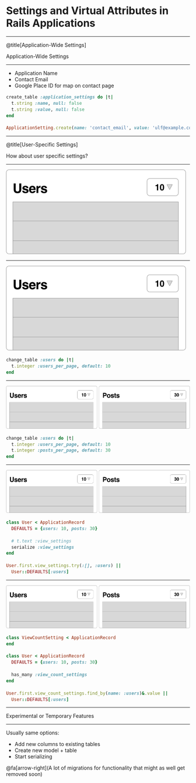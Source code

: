 # Settings and Virtual Attributes in Rails Applications

---

@title[Application-Wide Settings]

Application-Wide Settings

---

* Application Name
* Contact Email
* Google Place ID for map on contact page

```ruby
create_table :application_settings do |t|
  t.string :name, null: false
  t.string :value, null: false
end

ApplicationSetting.create(name: 'contact_email', value: 'ulf@example.com')
```

---

@title[User-Specific Settings]

How about user specific settings?

---

![](assets/images/user-list.png)

---

![](assets/images/user-list.png)

```ruby
change_table :users do |t|
  t.integer :users_per_page, default: 10
end
```

---

![](assets/images/sa-lists.png)

```ruby
change_table :users do |t|
  t.integer :users_per_page, default: 10
  t.integer :posts_per_page, default: 30
end
```

---

![](assets/images/sa-lists.png)

```ruby
class User < ApplicationRecord
  DEFAULTS = {users: 10, posts: 30}

  # t.text :view_settings
  serialize :view_settings
end

User.first.view_settings.try(:[], :users) || 
  User::DEFAULTS[:users]
```

---

![](assets/images/sa-lists.png)

```ruby
class ViewCountSetting < ApplicationRecord
end

class User < ApplicationRecord
  DEFAULTS = {users: 10, posts: 30}

  has_many :view_count_settings
end

User.first.view_count_settings.find_by(name: :users)&.value || 
  User::DEFAULTS[:users]
```

---

Experimental or Temporary Features

---

Usually same options:

* Add new columns to existing tables
* Create new model + table
* Start serializing

@fa[arrow-right](A lot of migrations for functionality that might as well get removed soon)
